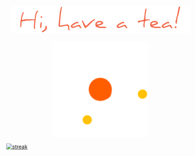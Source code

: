 ###                                                   

<h2 align="center">
  <img src="chao.png" />
</h2>

<p align="center">
  <img src="loading.gif" />
</p>

<a align="center" href="https://github.com/anuraghazra/github-readme-stats">
  <img src="https://streak-stats.demolab.com/?user=tranghane&theme=gruvbox_duo&hide_border=true" alt="streak"/>
</a>

<a href="https://github.com/anuraghazra/github-readme-stats">
  <img 
     src="https://github-readme-stats.vercel.app/api?username=tranghane" alt="ranks/> 
</a>
[![Anurag's GitHub stats](https://github-readme-stats.vercel.app/api?username=anuraghazra)](https://github.com/anuraghazra/github-readme-stats)
